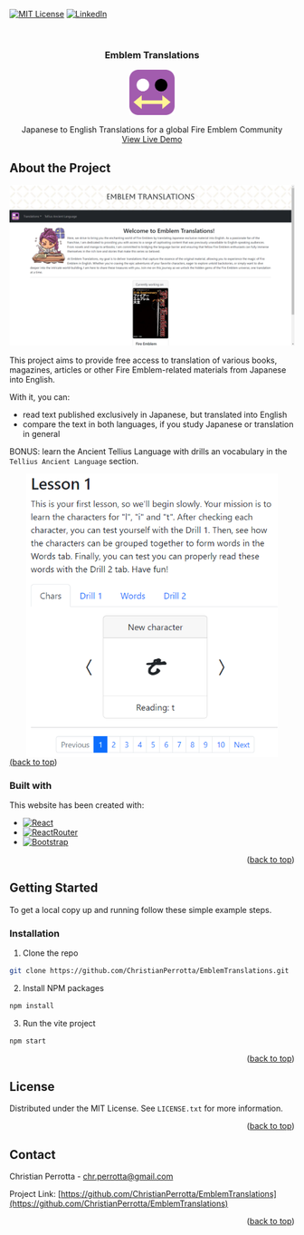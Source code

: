 <a name="readme-top"></a>

<!-- PROJECT SHIELDS -->
[![MIT License][license-shield]][license-url]
[![LinkedIn][linkedin-shield]][linkedin-url]

<!-- TITLE -->
<br />
<div align="center">
  <h3 align="center">Emblem Translations</h3>
    <a href="https://emblem-translations.vercel.app/">
        <img src="./public/favicon.svg" alt="Logo" width="80" height="80">
    </a>
  <p align="center">
    Japanese to English Translations for a global Fire Emblem Community
    <br />
    <a href="https://emblem-translations.vercel.app/">View Live Demo</a>
  </p>
</div>

<!-- ABOUT THE PROJECT -->
## About the Project

[![Emblem Translations Screenshot][project-screenshot]](https://emblem-translations.vercel.app/)

This project aims to provide free access to translation of various books, magazines, articles or other Fire Emblem-related materials from Japanese into English.

With it, you can:
* read text published exclusively in Japanese, but translated into English
* compare the text in both languages, if you study Japanese or translation in general

BONUS: learn the Ancient Tellius Language with drills an vocabulary in the `Tellius Ancient Language` section.

<a href="https://emblem-translations.vercel.app/ancient">
  <img src="./src/assets/screenshot2-tellius.png" alt="Tellius Ancient Language lesson" height="500px" style="display:block; margin-left: auto; margin-right: auto;>
</a>

<p align="right">(<a href="#readme-top">back to top</a>)</p>

### Built with

This website has been created with:
* [![React][React.js]][React-url]
* [![ReactRouter][ReactRouter]][ReactRouter-url]
* [![Bootstrap][Bootstrap.com]][Bootstrap-url]

<p align="right">(<a href="#readme-top">back to top</a>)</p>

<!-- GETTING STARTED -->
## Getting Started

To get a local copy up and running follow these simple example steps.

### Installation

1. Clone the repo
```sh
git clone https://github.com/ChristianPerrotta/EmblemTranslations.git
```

2. Install NPM packages
```sh
npm install
```
3. Run the vite project
```sh
npm start
```
<p align="right">(<a href="#readme-top">back to top</a>)</p>

<!-- LICENSE -->
## License

Distributed under the MIT License. See `LICENSE.txt` for more information.

<p align="right">(<a href="#readme-top">back to top</a>)</p>

<!-- CONTACT -->
## Contact

Christian Perrotta - chr.perrotta@gmail.com

Project Link: [https://github.com/ChristianPerrotta/EmblemTranslations](https://github.com/ChristianPerrotta/EmblemTranslations)

<p align="right">(<a href="#readme-top">back to top</a>)</p>

<!-- MARKDOWN LINKS & IMAGES -->
[license-shield]: https://img.shields.io/github/license/othneildrew/Best-README-Template.svg?style=for-the-badge
[license-url]: https://github.com/ChristianPerrotta/adparnassum/blob/main/LICENSE.txt
[linkedin-shield]: https://img.shields.io/badge/-LinkedIn-black.svg?style=for-the-badge&logo=linkedin&colorB=555
[linkedin-url]: https://www.linkedin.com/in/christian-perrotta-17422b114/
[project-screenshot]: src/assets/screenshot.png
[React.js]: https://img.shields.io/badge/React-20232A?style=for-the-badge&logo=react&logoColor=61DAFB
[React-url]: https://reactjs.org/
[Bootstrap.com]: https://img.shields.io/badge/Bootstrap-563D7C?style=for-the-badge&logo=bootstrap&logoColor=white
[Bootstrap-url]: https://getbootstrap.com
[ReactRouter]: https://img.shields.io/badge/React_Router-CA4245?style=for-the-badge&logo=react-router&logoColor=white
[ReactRouter-url]: https://reactrouter.com/en/main